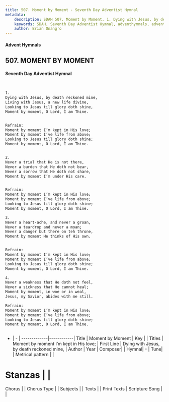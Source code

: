 ```yaml
---
title: 507. Moment by Moment - Seventh Day Adventist Hymnal
metadata:
    description: SDAH 507. Moment by Moment. 1. Dying with Jesus, by death reckoned mine, Living with Jesus, a new life divine, Looking to Jesus till glory doth shine, Moment by moment, O Lord, I am Thine. 
    keywords: SDAH, Seventh Day Adventist Hymnal, adventhymnals, advent hymnals, Moment by Moment, Dying with Jesus, by death reckoned mine, ,Moment by moment I’m kept in His love;
    author: Brian Onang'o
---
```


#### Advent Hymnals
## 507. MOMENT BY MOMENT
#### Seventh Day Adventist Hymnal

```txt


1.
Dying with Jesus, by death reckoned mine,
Living with Jesus, a new life divine,
Looking to Jesus till glory doth shine,
Moment by moment, O Lord, I am Thine.


Refrain:
Moment by moment I’m kept in His love;
Moment by moment I’ve life from above;
Looking to Jesus till glory doth shine;
Moment by moment, O Lord, I am Thine.


2.
Never a trial that He is not there,
Never a burden that He doth not bear,
Never a sorrow that He doth not share,
Moment by moment I’m under His care.


Refrain:
Moment by moment I’m kept in His love;
Moment by moment I’ve life from above;
Looking to Jesus till glory doth shine;
Moment by moment, O Lord, I am Thine.

3.
Never a heart-ache, and never a groan,
Never a teardrop and never a moan;
Never a danger but there on teh throne,
Moment by moment He thinks of His own.


Refrain:
Moment by moment I’m kept in His love;
Moment by moment I’ve life from above;
Looking to Jesus till glory doth shine;
Moment by moment, O Lord, I am Thine.

4.
Never a weakness that He doth not feel,
Never a sickness that He cannot heal;
Moment by moment, in woe or in weal,
Jesus, my Savior, abides with me still.

Refrain:
Moment by moment I’m kept in His love;
Moment by moment I’ve life from above;
Looking to Jesus till glory doth shine;
Moment by moment, O Lord, I am Thine.



```

- |   -  |
-------------|------------|
Title | Moment by Moment |
Key |  |
Titles | Moment by moment I’m kept in His love; |
First Line | Dying with Jesus, by death reckoned mine, |
Author | 
Year | 
Composer|  |
Hymnal|  - |
Tune|  |
Metrical pattern | |
# Stanzas |  |
Chorus |  |
Chorus Type |  |
Subjects |  |
Texts |  |
Print Texts | 
Scripture Song |  |
  
